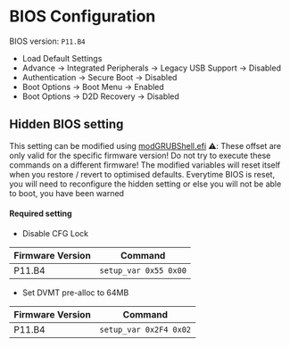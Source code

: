 # BIOS Configuration

BIOS version: `P11.B4`

- Load Default Settings
- Advance -> Integrated Peripherals -> Legacy USB Support -> Disabled
- Authentication -> Secure Boot -> Disabled
- Boot Options -> Boot Menu -> Enabled
- Boot Options -> D2D Recovery -> Disabled


## Hidden BIOS setting
This setting can be modified using [modGRUBShell.efi](https://github.com/datasone/grub-mod-setup_var/releases/download/1.1/modGRUBShell.efi)
⚠️: These offset are only valid for the specific firmware version! Do not try to execute these commands on a different firmware! 
The modified variables will reset itself when you restore / revert to optimised defaults. 
Everytime BIOS is reset, you will need to reconfigure the hidden setting or else you will not be able to boot, you have been warned

#### Required setting
- Disable CFG Lock 

| Firmware Version | Command              |
|------------------|----------------------|
| P11.B4     |`setup_var 0x55 0x00`|


- Set DVMT pre-alloc to 64MB

| Firmware Version | Command              |
|------------------|----------------------|
| P11.B4     |`setup_var 0x2F4 0x02`|

